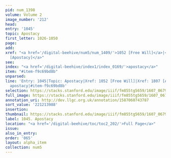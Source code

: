 ```yaml
---
pid: num_1398
volume: Volume 2
image_number: '212'
head:
entry: '1045'
topic: Apostacy
first_letter: 1026-1050
page:
add:
xref: "<a href='/digital-beehive/num5/num_1409/'>1052 [Free Will]</a>|<a href='/digital-beehive/num8/num_2740/'>1807
  [Apostacy]</a>"
see:
index: "<a href='/digital-beehive/index1/index_0169/'>apostacy</a>"
item: "#item-f9c69bd8b"
unparsed:
line: 'Entry: 1045|Topic: Apostacy|Xref: 1052 [Free Will]|Xref: 1807 [Apostacy]|Index:
  apostacy|#item-f9c69bd8b'
selection: https://stacks.stanford.edu/image/iiif/fm855tg5659/1607_0679/879,3988,2832,1012/full/0/default.jpg
full_image: https://stacks.stanford.edu/image/iiif/fm855tg5659/1607_0679/full/full/0/default.jpg
annotation_uri: http://dev.llgc.org.uk/annotation/1587060743787
sort_value: '221213988'
insertion:
thumbnail: https://stacks.stanford.edu/image/iiif/fm855tg5659/1607_0679/879,3988,600,180/250,/0/default.jpg
label: 1045. Apostacy
location: "<a href='/digital-beehive/toc/toc2_202/'>Full Page</a>"
issue:
also_in_entry:
order: '065'
layout: alpha_item
collection: num5
---
```

